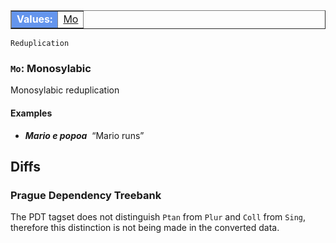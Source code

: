 
<table class="typeindex" border="1">
<tr>
  <td style="background-color:cornflowerblue;color:white"><strong>Values:</strong> </td>
  <td><a href="#Mo">Mo</a></td> 
  

</tr>
</table>

`Reduplication`  


### <a name="Mo">`Mo`</a>: Monosylabic 

Monosylabic reduplication

#### Examples


* _<b>Mario e popoa</b>&nbsp;_ “Mario runs”




## Diffs

### Prague Dependency Treebank

The PDT tagset does not distinguish `Ptan` from `Plur` and `Coll` from `Sing`,
therefore this distinction is not being made in the converted data.
<!-- Interlanguage links updated Čt lis 12 09:43:03 CET 2020 -->
